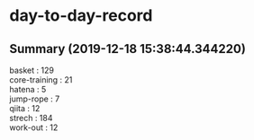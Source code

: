 # day-to-day-record  
## Summary  (2019-12-18 15:38:44.344220)  
basket : 129  
core-training : 21  
hatena : 5  
jump-rope : 7  
qiita : 12  
strech : 184  
work-out : 12  
